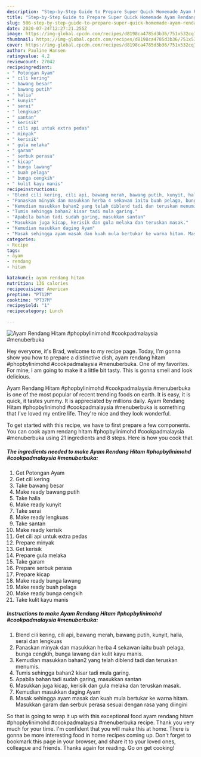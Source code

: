 ```yaml
---
description: "Step-by-Step Guide to Prepare Super Quick Homemade Ayam Rendang Hitam #phopbylinimohd #cookpadmalaysia #menuberbuka"
title: "Step-by-Step Guide to Prepare Super Quick Homemade Ayam Rendang Hitam #phopbylinimohd #cookpadmalaysia #menuberbuka"
slug: 506-step-by-step-guide-to-prepare-super-quick-homemade-ayam-rendang-hitam-phopbylinimohd-cookpadmalaysia-menuberbuka
date: 2020-07-24T12:27:21.255Z
image: https://img-global.cpcdn.com/recipes/d8198ca4785d3b36/751x532cq70/ayam-rendang-hitam-phopbylinimohd-cookpadmalaysia-menuberbuka-resipi-foto-utama.jpg
thumbnail: https://img-global.cpcdn.com/recipes/d8198ca4785d3b36/751x532cq70/ayam-rendang-hitam-phopbylinimohd-cookpadmalaysia-menuberbuka-resipi-foto-utama.jpg
cover: https://img-global.cpcdn.com/recipes/d8198ca4785d3b36/751x532cq70/ayam-rendang-hitam-phopbylinimohd-cookpadmalaysia-menuberbuka-resipi-foto-utama.jpg
author: Pauline Hansen
ratingvalue: 4.2
reviewcount: 27042
recipeingredient:
- " Potongan Ayam"
- " cili kering"
- " bawang besar"
- " bawang putih"
- " halia"
- " kunyit"
- " serai"
- " lengkuas"
- " santan"
- " kerisik"
- " cili api untuk extra pedas"
- " minyak"
- " kerisik"
- " gula melaka"
- " garam"
- " serbuk perasa"
- " kicap"
- " bunga lawang"
- " buah pelaga"
- " bunga cengkih"
- " kulit kayu manis"
recipeinstructions:
- "Blend cili kering, cili api, bawang merah, bawang putih, kunyit, halia, serai dan lengkuas"
- "Panaskan minyak dan masukkan herba 4 sekawan iaitu buah pelaga, bunga cengkih, bunga lawang dan kulit kayu manis."
- "Kemudian masukkan bahan2 yang telah diblend tadi dan teruskan menumis."
- "Tumis sehingga bahan2 kisar tadi mula garing."
- "Apabila bahan tadi sudah garing, masukkan santan"
- "Masukkan juga kicap, kerisik dan gula melaka dan teruskan masak."
- "Kemudian masukkan daging Ayam"
- "Masak sehingga ayam masak dan kuah mula bertukar ke warna hitam. Masukkan garam dan serbuk perasa sesuai dengan rasa yang diingini"
categories:
- Recipe
tags:
- ayam
- rendang
- hitam

katakunci: ayam rendang hitam 
nutrition: 136 calories
recipecuisine: American
preptime: "PT12M"
cooktime: "PT37M"
recipeyield: "1"
recipecategory: Lunch

---
```



![Ayam Rendang Hitam #phopbylinimohd #cookpadmalaysia #menuberbuka](https://img-global.cpcdn.com/recipes/d8198ca4785d3b36/751x532cq70/ayam-rendang-hitam-phopbylinimohd-cookpadmalaysia-menuberbuka-resipi-foto-utama.jpg)

Hey everyone, it's Brad, welcome to my recipe page. Today, I'm gonna show you how to prepare a distinctive dish, ayam rendang hitam #phopbylinimohd #cookpadmalaysia #menuberbuka. One of my favorites. For mine, I am going to make it a little bit tasty. This is gonna smell and look delicious.

Ayam Rendang Hitam #phopbylinimohd #cookpadmalaysia #menuberbuka is one of the most popular of recent trending foods on earth. It is easy, it is quick, it tastes yummy. It is appreciated by millions daily. Ayam Rendang Hitam #phopbylinimohd #cookpadmalaysia #menuberbuka is something that I've loved my entire life. They're nice and they look wonderful.




To get started with this recipe, we have to first prepare a few components. You can cook ayam rendang hitam #phopbylinimohd #cookpadmalaysia #menuberbuka using 21 ingredients and 8 steps. Here is how you cook that.

<!--inarticleads1-->

##### The ingredients needed to make Ayam Rendang Hitam #phopbylinimohd #cookpadmalaysia #menuberbuka:

1. Get  Potongan Ayam
1. Get  cili kering
1. Take  bawang besar
1. Make ready  bawang putih
1. Take  halia
1. Make ready  kunyit
1. Take  serai
1. Make ready  lengkuas
1. Take  santan
1. Make ready  kerisik
1. Get  cili api untuk extra pedas
1. Prepare  minyak
1. Get  kerisik
1. Prepare  gula melaka
1. Take  garam
1. Prepare  serbuk perasa
1. Prepare  kicap
1. Make ready  bunga lawang
1. Make ready  buah pelaga
1. Make ready  bunga cengkih
1. Take  kulit kayu manis




<!--inarticleads2-->

##### Instructions to make Ayam Rendang Hitam #phopbylinimohd #cookpadmalaysia #menuberbuka:

1. Blend cili kering, cili api, bawang merah, bawang putih, kunyit, halia, serai dan lengkuas
1. Panaskan minyak dan masukkan herba 4 sekawan iaitu buah pelaga, bunga cengkih, bunga lawang dan kulit kayu manis.
1. Kemudian masukkan bahan2 yang telah diblend tadi dan teruskan menumis.
1. Tumis sehingga bahan2 kisar tadi mula garing.
1. Apabila bahan tadi sudah garing, masukkan santan
1. Masukkan juga kicap, kerisik dan gula melaka dan teruskan masak.
1. Kemudian masukkan daging Ayam
1. Masak sehingga ayam masak dan kuah mula bertukar ke warna hitam. Masukkan garam dan serbuk perasa sesuai dengan rasa yang diingini




So that is going to wrap it up with this exceptional food ayam rendang hitam #phopbylinimohd #cookpadmalaysia #menuberbuka recipe. Thank you very much for your time. I'm confident that you will make this at home. There is gonna be more interesting food in home recipes coming up. Don't forget to bookmark this page in your browser, and share it to your loved ones, colleague and friends. Thanks again for reading. Go on get cooking!
